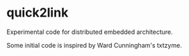 quick2link
==========

Experimental code for distributed embedded architecture.

Some initial code is inspired by Ward Cunningham's txtzyme.
